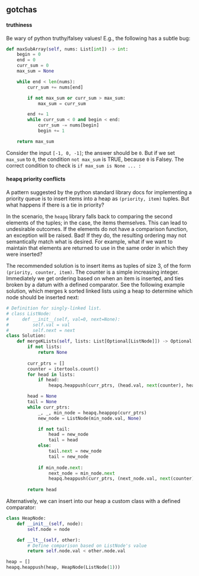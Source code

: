## gotchas

#### truthiness

Be wary of python truthy/falsey values! E.g., the following has a subtle bug:

```python
def maxSubArray(self, nums: List[int]) -> int:
	begin = 0
	end = 0
	curr_sum = 0
	max_sum = None

	while end < len(nums):
		curr_sum += nums[end]

		if not max_sum or curr_sum > max_sum:
			max_sum = curr_sum

		end += 1
		while curr_sum < 0 and begin < end:
			curr_sum -= nums[begin]
			begin += 1

	return max_sum
```

Consider the input `[-1, 0, -1]`; the answer should be `0`. But if we set `max_sum` to `0`, the condition `not max_sum` is TRUE, because `0` is Falsey. The correct condition to check is `if max_sum is None ... :`

#### heapq priority conflicts

A pattern suggested by the python standard library docs for implementing a priority queue is to insert items into a heap as `(priority, item)` tuples. But what happens if there is a tie in priority?

In the scenario, the `heapq` library falls back to comparing the second elements of the tuples; in the case, the items themselves. This can lead to undesirable outcomes. If the elements do not have a comparison function, an exception will be raised. Bad! If they do, the resulting ordering may not semantically match what is desired. For example, what if we want to maintain that elements are returned to use in the same order in which they were inserted?

The recommended solution is to insert items as tuples of size 3, of the form `(priority, counter, item)`. The counter is a simple increasing integer. Immediately we get ordering based on when an item is inserted, and ties broken by a datum with a defined comparator. See the following example solution, which merges k sorted linked lists using a heap to determine which node should be inserted next:

```python
# Definition for singly-linked list.
# class ListNode:
#     def __init__(self, val=0, next=None):
#         self.val = val
#         self.next = next
class Solution:
    def mergeKLists(self, lists: List[Optional[ListNode]]) -> Optional[ListNode]: 
        if not lists:
            return None
        
        curr_ptrs = []
        counter = itertools.count()
        for head in lists:
            if head:
                heapq.heappush(curr_ptrs, (head.val, next(counter), head))

        head = None
        tail = None
        while curr_ptrs:
            _, _, min_node = heapq.heappop(curr_ptrs)
            new_node = ListNode(min_node.val, None)

            if not tail:
                head = new_node
                tail = head
            else:
                tail.next = new_node
                tail = new_node
            
            if min_node.next:
                next_node = min_node.next
                heapq.heappush(curr_ptrs, (next_node.val, next(counter), next_node))
        
        return head
```

Alternatively, we can insert into our heap a custom class with a defined comparator:

```python
class HeapNode:
    def __init__(self, node):
        self.node = node

    def __lt__(self, other):
        # Define comparison based on ListNode's value
        return self.node.val < other.node.val

heap = []
heapq.heappush(heap, HeapNode(ListNode(1)))
```
